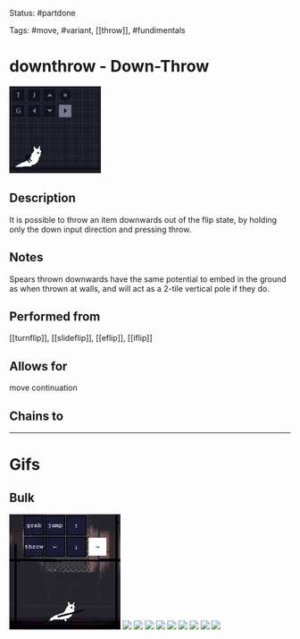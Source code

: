Status: #partdone

Tags: #move, #variant, [[throw]], #fundimentals

# downthrow - Down-Throw
<img src=https://raw.githubusercontent.com/LauraHannah44/Rain-World-Movement/main/Files/downthrow_header.gif>

## Description
It is possible to throw an item downwards out of the flip state, by holding only the down input direction and pressing throw.

## Notes
Spears thrown downwards have the same potential to embed in the ground as when thrown at walls, and will act as a 2-tile vertical pole if they do.

## Performed from
[[turnflip]], [[slideflip]], [[eflip]], [[iflip]]

## Allows for
move continuation

## Chains to


___
# Gifs
## Bulk
<img src=https://raw.githubusercontent.com/LauraHannah44/Rain-World-Movement/main/Files/downthrow_0.gif>

<img src=https://raw.githubusercontent.com/LauraHannah44/Rain-World-Movement/main/Files/downthrow_1.gif>

<img src=https://raw.githubusercontent.com/LauraHannah44/Rain-World-Movement/main/Files/downthrow_2.gif>

<img src=https://raw.githubusercontent.com/LauraHannah44/Rain-World-Movement/main/Files/downthrow_3.gif>

<img src=https://raw.githubusercontent.com/LauraHannah44/Rain-World-Movement/main/Files/downthrow_4.gif>

<img src=https://raw.githubusercontent.com/LauraHannah44/Rain-World-Movement/main/Files/downthrow_5.gif>

<img src=https://raw.githubusercontent.com/LauraHannah44/Rain-World-Movement/main/Files/downthrow_6.gif>

<img src=https://raw.githubusercontent.com/LauraHannah44/Rain-World-Movement/main/Files/downthrow_7.gif>

<img src=https://raw.githubusercontent.com/LauraHannah44/Rain-World-Movement/main/Files/downthrow_8.gif>

<img src=https://raw.githubusercontent.com/LauraHannah44/Rain-World-Movement/main/Files/downthrow_9.gif>
